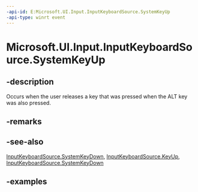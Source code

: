 ```yaml
---
-api-id: E:Microsoft.UI.Input.InputKeyboardSource.SystemKeyUp
-api-type: winrt event
---
```


# Microsoft.UI.Input.InputKeyboardSource.SystemKeyUp

<!--
public event Windows.Foundation.TypedEventHandler<Microsoft.UI.Input.InputKeyboardSource,Microsoft.UI.Input.KeyEventArgs> SystemKeyUp;
-->

## -description

Occurs when the user releases a key that was pressed when the ALT key was also pressed.

## -remarks

## -see-also

[InputKeyboardSource.SystemKeyDown](inputkeyboardsource_systemkeydown.md), [InputKeyboardSource.KeyUp](inputkeyboardsource_keyup.md), [InputKeyboardSource.SystemKeyDown](inputkeyboardsource_systemkeydown.md)

## -examples
